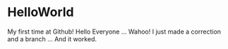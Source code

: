 # HelloWorld
My first time at Github! Hello Everyone ...
Wahoo! I just made a correction and a branch ...
And it worked.
